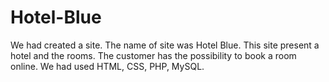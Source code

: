 # Hotel-Blue
We had created a site. The name of site was Hotel Blue. This site present a hotel and the rooms. The customer has the possibility to book a room online. We had used HTML, CSS, PHP, MySQL.
